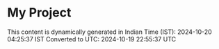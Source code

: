 # My Project

This content is dynamically generated in Indian Time (IST): 2024-10-20 04:25:37 IST
Converted to UTC: 2024-10-19 22:55:37 UTC
